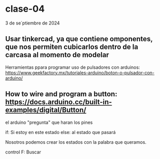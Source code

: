# clase-04 

3 de se´ptiembre de 2024

## Usar tinkercad, ya que contiene omponentes, que nos permiten cubicarlos dentro de la carcasa al momento de modelar

Herramientas ppara programar uso de pulsadores con arduinos: https://www.geekfactory.mx/tutoriales-arduino/boton-o-pulsador-con-arduino/


## How to wire and program a button: https://docs.arduino.cc/built-in-examples/digital/Button/

el arduino "pregunta" que haran los pines

if: Si estoy en este estado
else: al estado que pasará

Nosotros podemos crear los estados con la palabra que queramos.

control F: Buscar
